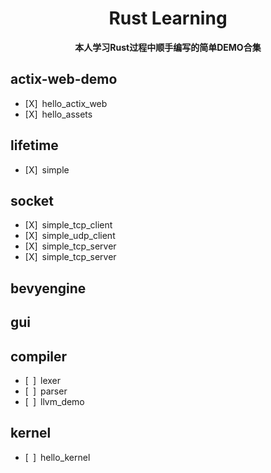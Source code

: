 <div align="center">
  <h1>Rust Learning</h1>
  <p>
    <strong>本人学习Rust过程中顺手编写的简单DEMO合集</strong>
  </p>
</div>

## actix-web-demo
 - [X]&ensp;hello_actix_web
 - [X]&ensp;hello_assets
## lifetime
 - [X]&ensp;simple
## socket
 - [X]&ensp;simple_tcp_client
 - [X]&ensp;simple_udp_client
 - [X]&ensp;simple_tcp_server
 - [X]&ensp;simple_tcp_server
## bevyengine
## gui
## compiler
 - [&ensp;]&ensp;lexer
 - [&ensp;]&ensp;parser
 - [&ensp;]&ensp;llvm_demo
## kernel
 - [&ensp;]&ensp;hello_kernel